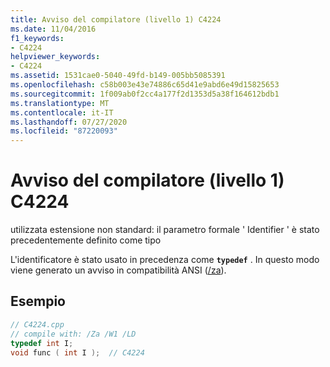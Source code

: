 ```yaml
---
title: Avviso del compilatore (livello 1) C4224
ms.date: 11/04/2016
f1_keywords:
- C4224
helpviewer_keywords:
- C4224
ms.assetid: 1531cae0-5040-49fd-b149-005bb5085391
ms.openlocfilehash: c58b003e43e74886c65d41e9abd6e49d15825653
ms.sourcegitcommit: 1f009ab0f2cc4a177f2d1353d5a38f164612bdb1
ms.translationtype: MT
ms.contentlocale: it-IT
ms.lasthandoff: 07/27/2020
ms.locfileid: "87220093"
---
```

# <a name="compiler-warning-level-1-c4224"></a>Avviso del compilatore (livello 1) C4224

utilizzata estensione non standard: il parametro formale ' Identifier ' è stato precedentemente definito come tipo

L'identificatore è stato usato in precedenza come **`typedef`** . In questo modo viene generato un avviso in compatibilità ANSI ([/za](../../build/reference/za-ze-disable-language-extensions.md)).

## <a name="example"></a>Esempio

```cpp
// C4224.cpp
// compile with: /Za /W1 /LD
typedef int I;
void func ( int I );  // C4224
```
